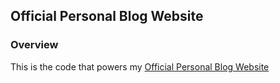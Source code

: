 ## Official Personal Blog Website

### Overview

This is the code that powers my [Official Personal Blog Website](https://ronnielutalo.github.io/blog/)
